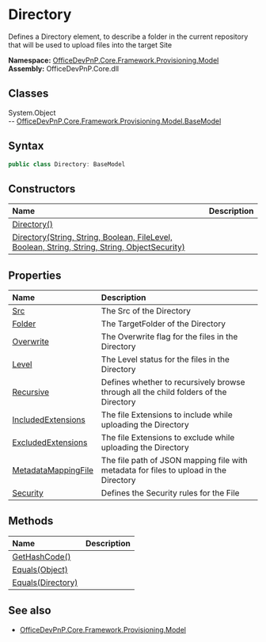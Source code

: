 # Directory
Defines a Directory element, to describe a folder in the current 
            repository that will be used to upload files into the target Site  

**Namespace:** [OfficeDevPnP.Core.Framework.Provisioning.Model](OfficeDevPnP.Core.Framework.Provisioning.Model.md)  
**Assembly:** OfficeDevPnP.Core.dll  
## Classes
System.Object  
-- [OfficeDevPnP.Core.Framework.Provisioning.Model.BaseModel](OfficeDevPnP.Core.Framework.Provisioning.Model.BaseModel.md)
## Syntax
```C#
public class Directory: BaseModel
```
## Constructors
|**Name**|**Description**|
|:-----|:-----|
| [Directory()](Directoryconstructor1details.md) | 
| [Directory(String, String, Boolean, FileLevel, Boolean, String, String, String, ObjectSecurity)](Directoryconstructor1details.md) | 
## Properties
|**Name**|**Description**|
|:-----|:-----|
| [Src](Directory.Src.md) | The Src of the Directory
| [Folder](Directory.Folder.md) | The TargetFolder of the Directory
| [Overwrite](Directory.Overwrite.md) | The Overwrite flag for the files in the Directory
| [Level](Directory.Level.md) | The Level status for the files in the Directory
| [Recursive](Directory.Recursive.md) | Defines whether to recursively browse through all the child folders of the Directory
| [IncludedExtensions](Directory.IncludedExtensions.md) | The file Extensions to include while uploading the Directory
| [ExcludedExtensions](Directory.ExcludedExtensions.md) | The file Extensions to exclude while uploading the Directory
| [MetadataMappingFile](Directory.MetadataMappingFile.md) | The file path of JSON mapping file with metadata for files to upload in the Directory
| [Security](Directory.Security.md) | Defines the Security rules for the File
## Methods
|**Name**|**Description**|
|:-----|:-----|
| [GetHashCode()](DirectoryGetHashCode.md) | 
| [Equals(Object)](DirectoryEqualsObject.md) | 
| [Equals(Directory)](DirectoryEqualsDirectory.md) | 
## See also
- [OfficeDevPnP.Core.Framework.Provisioning.Model](OfficeDevPnP.Core.Framework.Provisioning.Model.md)
